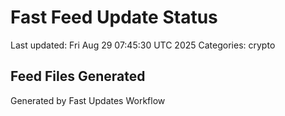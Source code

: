 # Fast Feed Update Status
Last updated: Fri Aug 29 07:45:30 UTC 2025
Categories: crypto

## Feed Files Generated

Generated by Fast Updates Workflow
